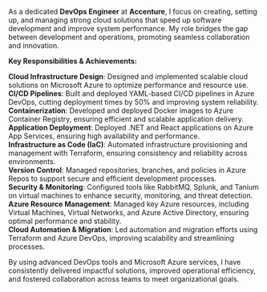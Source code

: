 As a dedicated **DevOps Engineer** at **Accenture**, I focus on creating, setting up, and managing strong cloud solutions that speed up software development and improve system performance. My role bridges the gap between development and operations, promoting seamless collaboration and innovation.

**Key Responsibilities & Achievements:**

**Cloud Infrastructure Design**: Designed and implemented scalable cloud solutions on Microsoft Azure to optimize performance and resource use.  
**CI/CD Pipelines**: Built and deployed YAML-based CI/CD pipelines in Azure DevOps, cutting deployment times by 50% and improving system reliability.  
**Containerization**: Developed and deployed Docker images to Azure Container Registry, ensuring efficient and scalable application delivery.  
**Application Deployment**: Deployed .NET and React applications on Azure App Services, ensuring high availability and performance.  
**Infrastructure as Code (IaC)**: Automated infrastructure provisioning and management with Terraform, ensuring consistency and reliability across environments.  
**Version Control**: Managed repositories, branches, and policies in Azure Repos to support secure and efficient development processes.  
**Security & Monitoring**: Configured tools like RabbitMQ, Splunk, and Tanium on virtual machines to enhance security, monitoring, and threat detection.  
**Azure Resource Management**: Managed key Azure resources, including Virtual Machines, Virtual Networks, and Azure Active Directory, ensuring optimal performance and stability.  
**Cloud Automation & Migration**: Led automation and migration efforts using Terraform and Azure DevOps, improving scalability and streamlining processes.

By using advanced DevOps tools and Microsoft Azure services, I have consistently delivered impactful solutions, improved operational efficiency, and fostered collaboration across teams to meet organizational goals.
